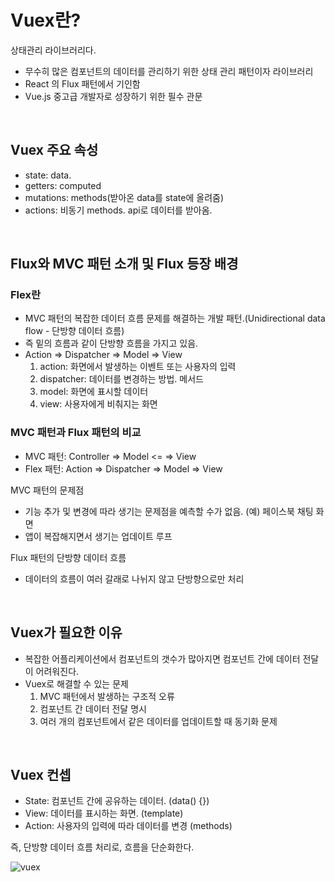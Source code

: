 # Vuex란?

상태관리 라이브러리다.

- 무수히 많은 컴포넌트의 데이터를 관리하기 위한 상태 관리 패턴이자 라이브러리
- React 의 Flux 패턴에서 기인함
- Vue.js 중고급 개발자로 성장하기 위한 필수 관문

<br/>

## Vuex 주요 속성

- state: data.
- getters: computed
- mutations: methods(받아온 data를 state에 올려줌)
- actions: 비동기 methods. api로 데이터를 받아옴.

<br/>

## Flux와 MVC 패턴 소개 및 Flux 등장 배경

### Flex란

- MVC 패턴의 복잡한 데이터 흐름 문제를 해결하는 개발 패턴.(Unidirectional data flow - 단방향 데이터 흐름)
- 즉 밑의 흐름과 같이 단방향 흐름을 가지고 있음.
- Action => Dispatcher => Model => View
  1. action: 화면에서 발생하는 이벤트 또는 사용자의 입력
  2. dispatcher: 데이터를 변경하는 방법. 메서드
  3. model: 화면에 표시할 데이터
  4. view: 사용자에게 비춰지는 화면

### MVC 패턴과 Flux 패턴의 비교

- MVC 패턴: Controller => Model <= => View
- Flex 패턴: Action => Dispatcher => Model => View

MVC 패턴의 문제점

- 기능 추가 및 변경에 따라 생기는 문제점을 예측할 수가 없음. (예) 페이스북 채팅 화면
- 앱이 복잡해지면서 생기는 업데이트 루프

Flux 패턴의 단방향 데이터 흐름

- 데이터의 흐름이 여러 갈래로 나뉘지 않고 단방향으로만 처리

<br/>

## Vuex가 필요한 이유

- 복잡한 어플리케이션에서 컴포넌트의 갯수가 많아지면 컴포넌트 간에 데이터 전달이 어려워진다.
- Vuex로 해결할 수 있는 문제
  1. MVC 패턴에서 발생하는 구조적 오류
  2. 컴포넌트 간 데이터 전달 명시
  3. 여러 개의 컴포넌트에서 같은 데이터를 업데이트할 때 동기화 문제

<br>

## Vuex 컨셉

- State: 컴포넌트 간에 공유하는 데이터. (data() {})
- View: 데이터를 표시하는 화면. (template)
- Action: 사용자의 입력에 따라 데이터를 변경 (methods)

즉, 단방향 데이터 흐름 처리로, 흐름을 단순화한다.

![vuex](https://user-images.githubusercontent.com/59427983/110242340-fc533480-7f98-11eb-8e08-e4dc486eb559.png)
